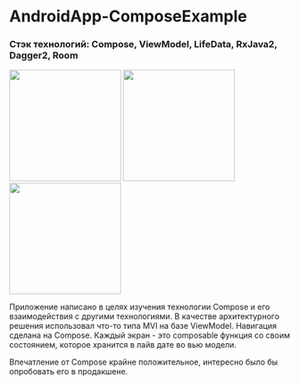 # AndroidApp-ComposeExample

### Стэк технологий: Compose, ViewModel, LifeData, RxJava2, Dagger2, Room

<p float="left">
  <img src="https://user-images.githubusercontent.com/38836366/146251271-61245927-9b1b-4644-ba4f-76ff932594de.png" width="200" >
  <img src="https://user-images.githubusercontent.com/38836366/146251275-cb707e68-86c3-4d11-8534-55249ae41c3d.png" width="200" >
  <img src="https://user-images.githubusercontent.com/38836366/146251277-3e47660d-5909-4778-b304-daee477ed8dd.png" width="200" >
</p>

Приложение написано в целях изучения технологии Compose и его взаимодействия с другими технологиями.
В качестве архитектурного решения использовал что-то типа MVI на базе ViewModel. Навигация сделана на Compose.
Каждый экран - это composable функция со своим состоянием, которое хранится в лайв дате во вью модели.

Впечатление от Compose крайне положительное, интересно было бы опробовать его в продакшене.
